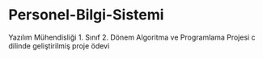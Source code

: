 # Personel-Bilgi-Sistemi
Yazılım Mühendisliği 1. Sınıf 2. Dönem Algoritma ve Programlama Projesi
c dilinde geliştirilmiş proje ödevi
